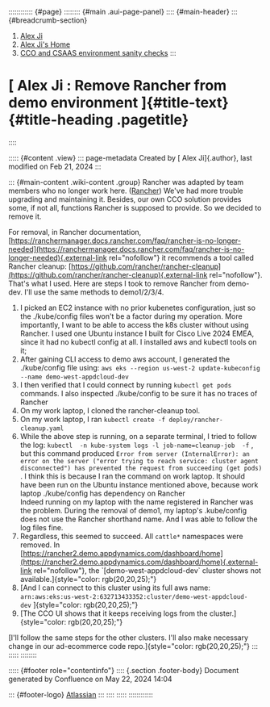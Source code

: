 :::::::::::: {#page}
:::::::: {#main .aui-page-panel}
:::: {#main-header}
::: {#breadcrumb-section}
1.  [Alex Ji](index.html)
2.  [Alex Ji's Home](377815074.html)
3.  [CCO and CSAAS environment sanity
    checks](CCO-and-CSAAS-environment-sanity-checks_389729349.html)
:::

# [ Alex Ji : Remove Rancher from demo environment ]{#title-text} {#title-heading .pagetitle}
::::

::::: {#content .view}
::: page-metadata
Created by [ Alex Ji]{.author}, last modified on Feb 21, 2024
:::

::: {#main-content .wiki-content .group}
Rancher was adapted by team members who no longer work here.
([Rancher](https://confluence.corp.appdynamics.com/display/SALESENG/Rancher))
We\'ve had more trouble upgrading and maintaining it. Besides, our own
CCO solution provides some, if not all, functions Rancher is supposed to
provide. So we decided to remove it.

For removal, in Rancher documentation,
[https://ranchermanager.docs.rancher.com/faq/rancher-is-no-longer-needed](https://ranchermanager.docs.rancher.com/faq/rancher-is-no-longer-needed){.external-link
rel="nofollow"} it recommends a tool called Rancher cleanup:
[https://github.com/rancher/rancher-cleanup](https://github.com/rancher/rancher-cleanup){.external-link
rel="nofollow"}. That\'s what I used. Here are steps I took to remove
Rancher from demo-dev. I\'ll use the same methods to demo1/2/3/4.

1.  I picked an EC2 instance with no prior kubenetes configuration, just
    so the ./kube/config files won\'t be a factor during my operation.
    More importantly, I want to be able to access the k8s cluster
    without using Rancher. I used one Ubuntu instance I built for Cisco
    Live 2024 EMEA, since it had no kubectl config at all. I installed
    aws and kubectl tools on it;
2.  After gaining CLI access to demo aws account, I generated the
    ./kube/config file using:
    `aws eks --region us-west-2 update-kubeconfig --name demo-west-appdcloud-dev` 
3.  I then verified that I could connect by running `kubectl get pods` 
    commands. I also inspected ./kube/config to be sure it has no traces
    of Rancher
4.  On my work laptop, I cloned the rancher-cleanup tool.
5.  On my work laptop, I ran
    `kubectl create -f deploy/rancher-cleanup.yaml` 
6.  While the above step is running, on a separate terminal, I tried to
    follow the log:
    `kubectl  -n kube-system logs -l job-name=cleanup-job  -f` , but
    this command produced
    `Error from server (InternalError): an error on the server ("error trying to reach service: cluster agent disconnected") has prevented the request from succeeding (get pods)`
    . I think this is because I ran the command on work laptop. It
    should have been run on the Ubuntu instance mentioned above, because
    work laptop ./kube/config has dependency on Rancher\
    Indeed running on my laptop with the name registered in Rancher was
    the problem. During the removal of demo1, my laptop\'s .kube/config
    does not use the Rancher shorthand name. And I was able to follow
    the log files fine.
7.  Regardless, this seemed to succeed. All `cattle*` namespaces were
    removed. In
    [https://rancher2.demo.appdynamics.com/dashboard/home](https://rancher2.demo.appdynamics.com/dashboard/home){.external-link
    rel="nofollow"}, the \`[demo-west-appdcloud-dev\` cluster shows not
    available.]{style="color: rgb(20,20,25);"}
8.  [And I can connect to this cluster using its full aws name:
    `arn:aws:eks:us-west-2:632713433352:cluster/demo-west-appdcloud-dev` ]{style="color: rgb(20,20,25);"}
9.  [The CCO UI shows that it keeps receiving logs from the
    cluster.]{style="color: rgb(20,20,25);"}

[I\'ll follow the same steps for the other clusters. I\'ll also make
necessary change in our ad-ecommerce code
repo.]{style="color: rgb(20,20,25);"}
:::
:::::
::::::::

::::: {#footer role="contentinfo"}
:::: {.section .footer-body}
Document generated by Confluence on May 22, 2024 14:04

::: {#footer-logo}
[Atlassian](https://www.atlassian.com/)
:::
::::
:::::
::::::::::::
